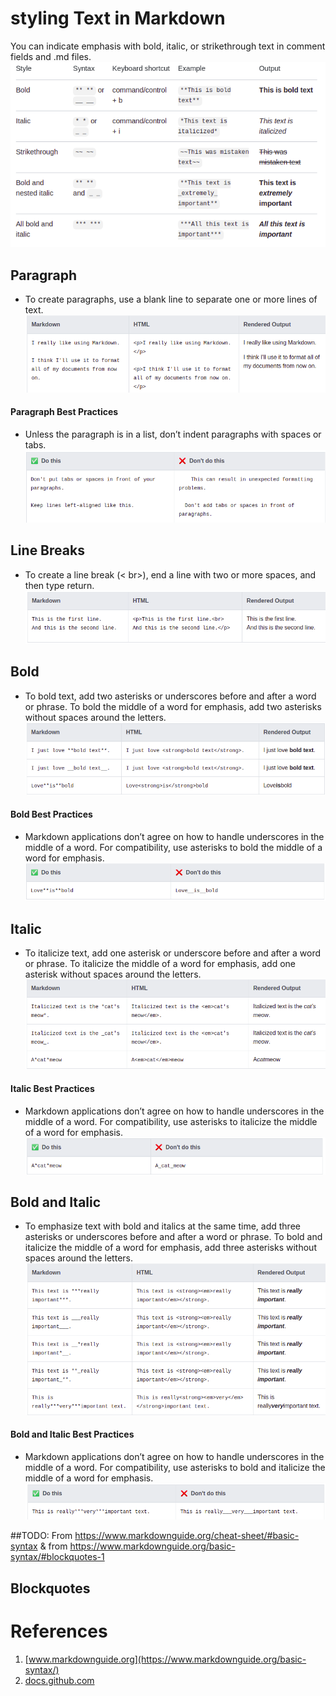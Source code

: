 # styling Text in Markdown

You can indicate emphasis with bold, italic, or strikethrough text in comment fields and .md files.
![4-stylingText-1.png](../images/4-stylingText-1.png)

## Paragraph

* To create paragraphs, use a blank line to separate one or more lines of text.
![4-stylingText-2.png](../images/4-stylingText-2.png)

#### Paragraph Best Practices

* Unless the paragraph is in a list, don’t indent paragraphs with spaces or tabs.
![4-stylingText-3.png](../images/4-stylingText-3.png)

## Line Breaks

* To create a line break (< br>), end a line with two or more spaces, and then type return.
![4-stylingText-4.png](../images/4-stylingText-4.png)

## Bold

* To bold text, add two asterisks or underscores before and after a word or phrase.
To bold the middle of a word for emphasis, add two asterisks without spaces around the letters.
![4-stylingText-5.png](../images/4-stylingText-5.png)

#### Bold Best Practices

* Markdown applications don’t agree on how to handle underscores in the middle of a word. 
For compatibility, use asterisks to bold the middle of a word for emphasis.
![4-stylingText-6.png](../images/4-stylingText-6.png)

## Italic

* To italicize text, add one asterisk or underscore before and after a word or phrase.
To italicize the middle of a word for emphasis, add one asterisk without spaces around the letters.
![4-stylingText-7.png](../images/4-stylingText-7.png)
  
#### Italic Best Practices

* Markdown applications don’t agree on how to handle underscores in the middle of a word. For compatibility, use asterisks to italicize the middle of a word for emphasis.
  ![4-stylingText-8.png](../images/4-stylingText-8.png)
  
## Bold and Italic

* To emphasize text with bold and italics at the same time, add three asterisks or underscores before and after a word or phrase. 
To bold and italicize the middle of a word for emphasis, add three asterisks without spaces around the letters.
  ![4-stylingText-9.png](../images/4-stylingText-9.png)
  
#### Bold and Italic Best Practices

* Markdown applications don’t agree on how to handle underscores in the middle of a word. 
  For compatibility, use asterisks to bold and italicize the middle of a word for emphasis.
  ![4-stylingText-10.png](../images/4-stylingText-10.png)

##TODO: From https://www.markdownguide.org/cheat-sheet/#basic-syntax & from https://www.markdownguide.org/basic-syntax/#blockquotes-1
## Blockquotes


# References
1. [www.markdownguide.org](https://www.markdownguide.org/basic-syntax/)
1. [docs.github.com](https://docs.github.com/en/github/writing-on-github/getting-started-with-writing-and-formatting-on-github/basic-writing-and-formatting-syntax#styling-text)